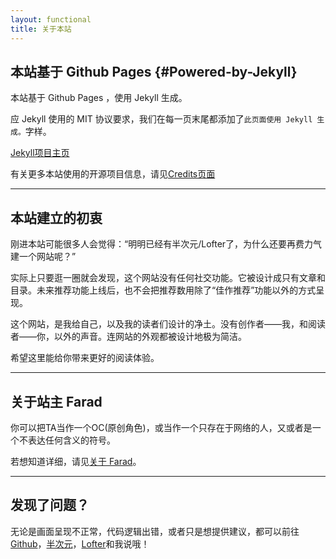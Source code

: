 ```yaml
---
layout: functional
title: 关于本站
---
```


## 本站基于 Github Pages {#Powered-by-Jekyll}

本站基于 Github Pages ，使用 Jekyll 生成。

应 Jekyll 使用的 MIT 协议要求，我们在每一页末尾都添加了`此页面使用 Jekyll 生成。`字样。

[Jekyll项目主页](https://jekyllrb.com/)

有关更多本站使用的开源项目信息，请见[Credits页面](./credits.html)

-----

## 本站建立的初衷

刚进本站可能很多人会觉得：“明明已经有半次元/Lofter了，为什么还要再费力气建一个网站呢？”

实际上只要逛一圈就会发现，这个网站没有任何社交功能。它被设计成只有文章和目录。未来推荐功能上线后，也不会把推荐数用除了“佳作推荐”功能以外的方式呈现。

这个网站，是我给自己，以及我的读者们设计的净土。没有创作者——我，和阅读者——你，以外的声音。连网站的外观都被设计地极为简洁。

希望这里能给你带来更好的阅读体验。

-----

## 关于站主 Farad

你可以把TA当作一个OC(原创角色)，或当作一个只存在于网络的人，又或者是一个不表达任何含义的符号。

若想知道详细，请见[关于 Farad](/about/farad.html)。

-----

## 发现了问题？

无论是画面呈现不正常，代码逻辑出错，或者只是想提供建议，都可以前往[Github](https://github.com/farad314/farad314.github.io/discussions)，[半次元](https://bcy.net/item/detail/7081932929512774670)，[Lofter](https://farad314.lofter.com/post/7464d80d_2b50ead25)和我说哦！
